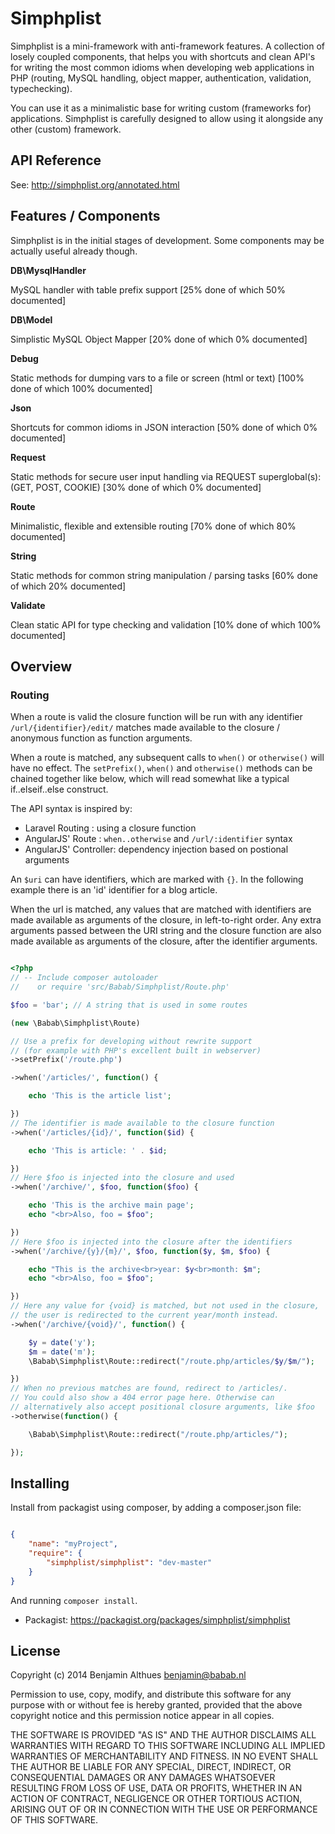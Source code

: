 # Simphplist

Simphplist is a mini-framework with anti-framework features. A
collection of losely coupled components, that helps you with shortcuts
and clean API's for writing the most common idioms when developing web
applications in PHP (routing, MySQL handling, object mapper,
authentication, validation, typechecking).

You can use it as a minimalistic base for writing custom (frameworks
for) applications. Simphplist is carefully designed to allow using it
alongside any other (custom) framework.


## API Reference

See: http://simphplist.org/annotated.html

## Features / Components

Simphplist is in the initial stages of development. Some components may
be actually useful already though.


**DB\MysqlHandler**

MySQL handler with table prefix support
[25% done of which 50% documented]

**DB\Model**

Simplistic MySQL Object Mapper
[20% done of which 0% documented]

**Debug**

Static methods for dumping vars to a file or screen (html or text)
[100% done of which 100% documented]

**Json**

Shortcuts for common idioms in JSON interaction
[50% done of which 0% documented]

**Request**

Static methods for secure user input handling via REQUEST superglobal(s):
(GET, POST, COOKIE)
[30% done of which 0% documented]

**Route**

Minimalistic, flexible and extensible routing
[70% done of which 80% documented]

**String**

Static methods for common string manipulation / parsing tasks
[60% done of which 20% documented]

**Validate**

Clean static API for type checking and validation
[10% done of which 100% documented]


## Overview

### Routing

When a route is valid the closure function will be run with any
identifier `/url/{identifier}/edit/` matches made available to the
closure / anonymous function as function arguments.

When a route is matched, any subsequent calls to `when()` or
`otherwise()` will have no effect. The `setPrefix()`, `when()` and
`otherwise()` methods can be chained together like below, which will
read somewhat like a typical if..elseif..else construct.

The API syntax is inspired by:

- Laravel Routing      : using a closure function
- AngularJS' Route     : `when..otherwise` and `/url/:identifier` syntax
- AngularJS' Controller: dependency injection based on postional arguments

An `$uri` can have identifiers, which are marked with `{}`.
In the following example there is an 'id' identifier
for a blog article.

When the url is matched, any values that are matched with
identifiers are made available as arguments of the closure, in
left-to-right order. Any extra arguments passed between the
URI string and the closure function are also made available as
arguments of the closure, after the identifier arguments.

```php

<?php
// -- Include composer autoloader
//    or require 'src/Babab/Simphplist/Route.php'

$foo = 'bar'; // A string that is used in some routes

(new \Babab\Simphplist\Route)

// Use a prefix for developing without rewrite support
// (for example with PHP's excellent built in webserver)
->setPrefix('/route.php')

->when('/articles/', function() {

    echo 'This is the article list';

})
// The identifier is made available to the closure function
->when('/articles/{id}/', function($id) {

    echo 'This is article: ' . $id;

})
// Here $foo is injected into the closure and used
->when('/archive/', $foo, function($foo) {

    echo 'This is the archive main page';
    echo "<br>Also, foo = $foo";

})
// Here $foo is injected into the closure after the identifiers
->when('/archive/{y}/{m}/', $foo, function($y, $m, $foo) {

    echo "This is the archive<br>year: $y<br>month: $m";
    echo "<br>Also, foo = $foo";

})
// Here any value for {void} is matched, but not used in the closure,
// the user is redirected to the current year/month instead.
->when('/archive/{void}/', function() {

    $y = date('y');
    $m = date('m');
    \Babab\Simphplist\Route::redirect("/route.php/articles/$y/$m/");

})
// When no previous matches are found, redirect to /articles/.
// You could also show a 404 error page here. Otherwise can
// alternatively also accept positional closure arguments, like $foo
->otherwise(function() {

    \Babab\Simphplist\Route::redirect("/route.php/articles/");

});

```

## Installing

Install from packagist using composer, by adding a composer.json file:

```json

{
    "name": "myProject",
    "require": {
        "simphplist/simphplist": "dev-master"
    }
}

```

And running `composer install`.

- Packagist: https://packagist.org/packages/simphplist/simphplist


## License

Copyright (c) 2014  Benjamin Althues <benjamin@babab.nl>

Permission to use, copy, modify, and distribute this software for any
purpose with or without fee is hereby granted, provided that the above
copyright notice and this permission notice appear in all copies.

THE SOFTWARE IS PROVIDED "AS IS" AND THE AUTHOR DISCLAIMS ALL WARRANTIES
WITH REGARD TO THIS SOFTWARE INCLUDING ALL IMPLIED WARRANTIES OF
MERCHANTABILITY AND FITNESS. IN NO EVENT SHALL THE AUTHOR BE LIABLE FOR
ANY SPECIAL, DIRECT, INDIRECT, OR CONSEQUENTIAL DAMAGES OR ANY DAMAGES
WHATSOEVER RESULTING FROM LOSS OF USE, DATA OR PROFITS, WHETHER IN AN
ACTION OF CONTRACT, NEGLIGENCE OR OTHER TORTIOUS ACTION, ARISING OUT OF
OR IN CONNECTION WITH THE USE OR PERFORMANCE OF THIS SOFTWARE.
